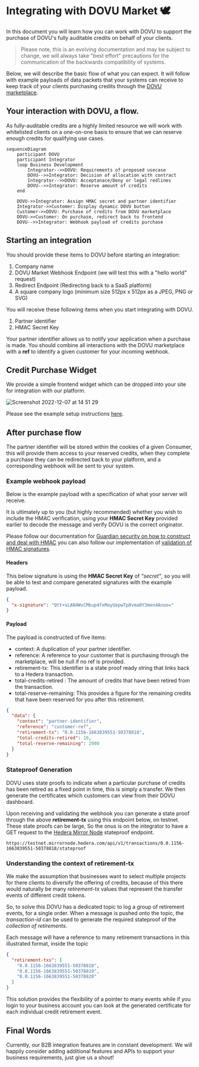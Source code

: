 # Integrating with DOVU Market 🕊

In this document you will learn how you can work with DOVU to support the purchase of DOVU's fully auditable credits on behalf of your clients.

> Please note, this is an evolving documentation and may be subject to change, we will always take "best effort" precautions for the communication of the backwards compatibility of systems.

Below, we will describe the basic flow of what you can expect. It will follow with example payloads of data packets that your systems can receive to keep track of your clients purchasing credits through the [DOVU marketplace](https://app.dovu.market/).

## Your interaction with DOVU, a flow.

As fully-auditable credits are a highly limited resource we will work with whitelisted clients on a one-on-one basis to ensure that we can reserve enough credits for qualifying use cases.

```mermaid
sequenceDiagram
    participant DOVU
    participant Integrator
    loop Business Development
        Integrator-->>DOVU: Requirements of proposed usecase
        DOVU-->>Integrator: Decision of allocation with contract
        Integrator-->>DOVU: Acceptanace/Deny or legal redlines
        DOVU-->>Integrator: Reserve amount of credits
    end

    DOVU->>Integrator: Assign HMAC secret and partner identifier
    Integrator->>Customer: Display dynamic DOVU button
    Customer->>DOVU: Purchase of credits from DOVU marketplace
    DOVU->>Customer: On purchase, redirect back to frontend
    DOVU-->>Integrator: Webhook payload of credits purchase
```

## Starting an integration

You should provide these items to DOVU before starting an integration:

1. Company name
2. DOVU Market Webhook Endpoint (we will test this with a "hello world" request)
3. Redirect Endpoint (Redirecting back to a SaaS platform)
4. A square company logo (minimum size 512px x 512px as a JPEG, PNG or SVG)

You will receive these following items when you start integrating with DOVU.

1. Partner identifier
2. HMAC Secret Key

Your partner identifier allows us to notify your application when a purchase is made. You should combine all interactions with the DOVU marketplace with a **ref** to identify a given customer for your incoming webhook.

## Credit Purchase Widget

We provide a simple frontend widget which can be dropped into your site for integration with our platform.

![Screenshot 2022-12-07 at 14 51 29](/examples/carbon-offset-widgetdovuCarbonOffsetWidgetDefault.png)

Please see the example setup instructions [here](/examples/carbon-offset-widget/README.md).

## After purchase flow

The partner identifier will be stored within the cookies of a given Consumer, this will provide them access to your reserved credits, when they complete a purchase they can be redirected back to your platform, and a corresponding webhook will be sent to your system.

### Example webhook payload

Below is the example payload with a specification of what your server will receive.

It is ultimately up to you (but highly recommended) whether you wish to include the HMAC verification, using your **HMAC Secret Key** provided earlier to decode the message and verify DOVU is the correct originator.

Please follow our documentation for [Guardian security on how to construct and deal with HMAC](https://github.com/dovuofficial/guardian-middleware-api#security) you can also follow our implementation of [validation of HMAC signatures](https://github.com/dovuofficial/guardian-middleware-api/blob/main/src/utils/hmac.ts).

#### Headers

This below signature is using the **HMAC Secret Key** of _"secret"_, so you will be able to test and compare generated signatures with the example payload.

```json
{
  "x-signature": "Qtt+sLAN4WvCMbup4feMayUepwTp0vma0Y3men4Anoo="
}
```

#### Payload

The payload is constructed of five items:

- context: A duplication of your partner identifier.
- reference: A reference to your customer that is purchasing through the marketplace, will be null if no ref is provided.
- retirement-tx: This identifier is a state proof ready string that links back to a Hedera transaction.
- total-credits-retired : The amount of credits that have been retired from the transaction.
- total-reserve-remaining: This provides a figure for the remaining credits that have been reserved for you after this retirement.

```json
{
  "data": {
    "context": "partner-identifier",
    "reference": "customer-ref",
    "retirement-tx": "0.0.1156-1663839551-50378818",
    "total-credits-retired": 10,
    "total-reserve-remaining": 2000
  }
}
```

### Stateproof Generation

DOVU uses state proofs to indicate when a particular purchase of credits has been retired as a fixed point in time, this is simply a transfer. We then generate the certificates which customers can view from their DOVU dashboard.

Upon receiving and validating the webhook you can generate a state proof through the above **retirement-tx** using this endpoint below, on testnet. These state proofs can be large, So the onus is on the integrator to have a GET request to the [Hedera Mirror Node](https://docs.hedera.com/guides/mirrornet/hedera-mirror-node) stateproof endpoint.

```
https://testnet.mirrornode.hedera.com/api/v1/transactions/0.0.1156-1663839551-50378818/stateproof
```

### Understanding the context of retirement-tx

We make the assumption that businesses want to select multiple projects for there clients to diversify the offering of credits, because of this there would naturally be many _retirement-tx_ values that represent the transfer events of different credit tokens.

So, to solve this DOVU has a dedicated topic to log a group of retirement events, for a single order. When a message is pushed onto the topic, the _transaction-id_ can be used to generate the required stateproof of the _collection of retirements_.

Each message will have a reference to many retirement transactions in this illustrated format, inside the topic

```json
{
  "retirement-txs": [
    "0.0.1156-1663839551-50378818",
    "0.0.1156-1663839551-50378819",
    "0.0.1156-1663839551-50378820"
  ]
}
```

This solution provides the flexibility of a pointer to many events while if you login to your business account you can look at the generated certificate for each individual credit retirement event.

## Final Words

Currently, our B2B integration features are in constant development. We will happily consider adding additional features and APIs to support your business requirements, just give us a shout!
